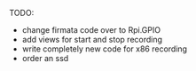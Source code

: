 TODO:
- change firmata code over to Rpi.GPIO
- add views for start and stop recording
- write completely new code for x86 recording
- order an ssd